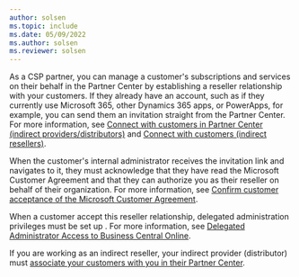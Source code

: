 ```yaml
---
author: solsen
ms.topic: include
ms.date: 05/09/2022
ms.author: solsen
ms.reviewer: solsen
---
```

As a CSP partner, you can  manage a customer's subscriptions and services on their behalf in the Partner Center by establishing a reseller relationship with your customers. If they already have an account, such as if they currently use Microsoft 365, other Dynamics 365 apps, or PowerApps, for example, you can send them an invitation straight from the Partner Center. For more information, see [Connect with customers in Partner Center (indirect providers/distributors)](/partner-center/request-a-relationship-with-a-customer) and [Connect with customers (indirect resellers)](/partner-center/indirect-reseller-tasks-in-partner-center#connect-with-customers).  

When the customer's internal administrator receives the invitation link and navigates to it, they must acknowledge that they have read the Microsoft Customer Agreement and that they can authorize you as their reseller on behalf of their organization. For more information, see [Confirm customer acceptance of the Microsoft Customer Agreement](/partner-center/confirm-customer-agreement).  

When a customer accept this reseller relationship, delegated administration privileges must be set up . For more information, see [Delegated Administrator Access to Business Central Online](../../administration/delegated-admin.md).

If you are working as an indirect reseller, your indirect provider (distributor) must [associate your customers with you in their Partner Center](/partner-center/indirect-provider-tasks-in-partner-center#add-new-customers-and-associate-them-with-indirect-resellers).  
